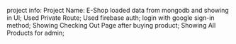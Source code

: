 
project info: 
Project Name: E-Shop
loaded data from mongodb and showing in UI;
Used Private Route;
Used firebase auth;
login with google sign-in method;
Showing Checking Out Page after buying product;
Showing All Products for admin;

